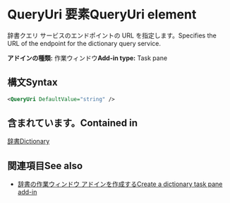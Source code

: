 # <a name="queryuri-element"></a><span data-ttu-id="70601-101">QueryUri 要素</span><span class="sxs-lookup"><span data-stu-id="70601-101">QueryUri element</span></span>

<span data-ttu-id="70601-102">辞書クエリ サービスのエンドポイントの URL を指定します。</span><span class="sxs-lookup"><span data-stu-id="70601-102">Specifies the URL of the endpoint for the dictionary query service.</span></span>

<span data-ttu-id="70601-103">**アドインの種類:** 作業ウィンドウ</span><span class="sxs-lookup"><span data-stu-id="70601-103">**Add-in type:** Task pane</span></span>

## <a name="syntax"></a><span data-ttu-id="70601-104">構文</span><span class="sxs-lookup"><span data-stu-id="70601-104">Syntax</span></span>

```XML
<QueryUri DefaultValue="string" />
```

## <a name="contained-in"></a><span data-ttu-id="70601-105">含まれています。</span><span class="sxs-lookup"><span data-stu-id="70601-105">Contained in</span></span>

[<span data-ttu-id="70601-106">辞書</span><span class="sxs-lookup"><span data-stu-id="70601-106">Dictionary</span></span>](dictionary.md)

## <a name="see-also"></a><span data-ttu-id="70601-107">関連項目</span><span class="sxs-lookup"><span data-stu-id="70601-107">See also</span></span>

- [<span data-ttu-id="70601-108">辞書の作業ウィンドウ アドインを作成する</span><span class="sxs-lookup"><span data-stu-id="70601-108">Create a dictionary task pane add-in</span></span>](https://docs.microsoft.com/office/dev/add-ins/word/dictionary-task-pane-add-ins)
    
